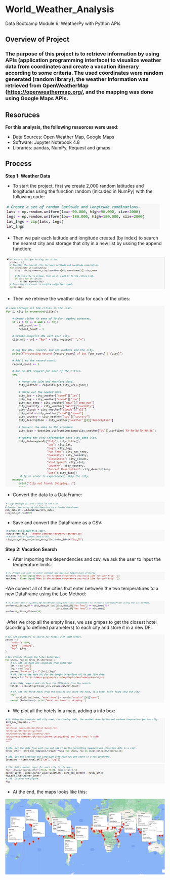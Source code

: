 # World_Weather_Analysis

Data Bootcamp Module 6: WeatherPy with Python APIs
## Overview of Project

### The purpose of this project is to retrieve information by using APIs (application programming interface) to visualize weather data from coordinates and create a vacation itinerary according to some criteria. The used coordinates were random generated (random library), the weather information was retrieved from OpenWeatherMap (https://openweathermap.org/, and the mapping was done using Google Maps APIs.

## Resoruces
**For this analysis, the following resuorces were used**:
- Data Sources: Open Weather Map, Google Maps
- Software: Jupyter Notebook 4.8
- Libraries: pandas, NumPy, Request and gmaps.

## Process

**Step 1: Weather Data**

- To start the project, first we create 2,000 random latitudes and longitudes using the function random (inlcuded in NumPy) with the following code:

![This is an image](https://github.com/HansFeddersen/World_Weather_Analysis/blob/main/more/setp1/Random_coordinates_generator.png)

- Then we pair each latitude and longitude created (by index) to search the nearest city and storage that city in a new list by ussing the append function:

![This is an image](https://github.com/HansFeddersen/World_Weather_Analysis/blob/main/more/setp1/Nearest_city_coordinates.png)

- Then we retrieve the weather data for each of the cities: 

![This is an image](https://github.com/HansFeddersen/World_Weather_Analysis/blob/main/more/setp1/Retrieve_weather_data.png)

- Convert the data to a DataFrame:

![This is an image](https://github.com/HansFeddersen/World_Weather_Analysis/blob/main/more/setp1/Convert_to_DataFrame.png)

- Save and convert the DataFrame as a CSV:

![This is an image](https://github.com/HansFeddersen/World_Weather_Analysis/blob/main/more/setp1/Convert_to_CSV.png)

**Step 2: Vacation Search**

- After importing the dependencies and csv, we ask the user to input the temperature limits:

![This is an image](https://github.com/HansFeddersen/World_Weather_Analysis/blob/main/more/step2/Input_limits.png)

-We convert all of the cities that enter between the two temperatures to a new DataFrame using the Loc Method:

![This is an image](https://github.com/HansFeddersen/World_Weather_Analysis/blob/main/more/step2/Input_criteria_DF.png)

-After we drop all the empty lines, we use gmpas to get the closest hotel (acording to defined parameters) to each city and store it in a new DF:

![This is an image](https://github.com/HansFeddersen/World_Weather_Analysis/blob/main/more/step2/Hotel_DF.png)

- We plot all the hotels in a map, adding a info box:

![This is an image](https://github.com/HansFeddersen/World_Weather_Analysis/blob/main/more/step2/Hotels_plot.png)

- At the end, the maps looks like this:

![This is an image](https://github.com/HansFeddersen/World_Weather_Analysis/blob/main/Vacation_Search/WeatherPy_vacation_map.png)






